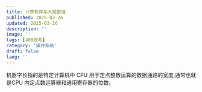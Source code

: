```yaml
---
title: 计算机体系大题整理
published: 2025-03-26
updated: 2025-03-26
description: ''
image: ''
tags: [408统考]
category: '操作系统'
draft: false 
lang: ''
---
```


机器字长指的是特定计算机中 CPU 用于定点整数运算的数据通路的宽度,通常也就是CPU 内定点数运算器和通用寄存器的位数。